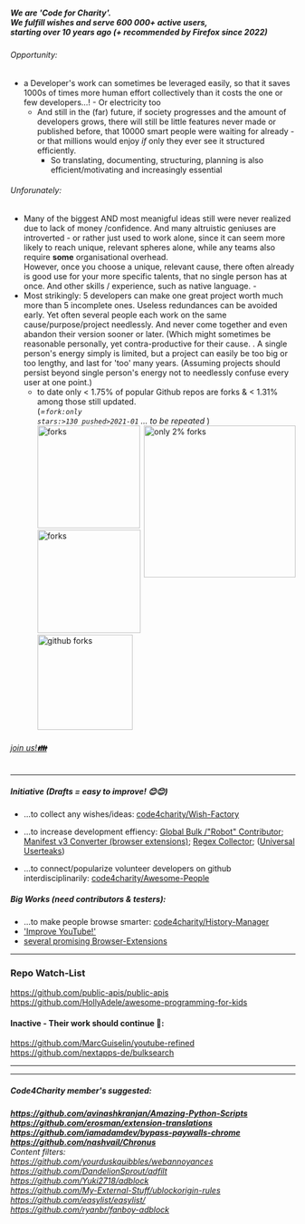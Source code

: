 ##### We are 'Code for Charity'. <br>  We fulfill wishes and serve 600 000+ active users, <br> starting over 10 years ago (+ recommended by Firefox since 2022)

###### _Opportunity:_  
  - a Developer's work can sometimes be leveraged easily, so that it saves 1000s of times more human effort collectively than it costs  the one or few developers...! - Or electricity too 
    -  And still in the (far) future, if society progresses and the amount of developers grows, there will still be little features never made or published before, that 10000 smart people were waiting for already - or that millions would enjoy *if* only they ever see it structured efficiently. 
        - So translating, documenting, structuring, planning is also efficient/motivating and increasingly essential

###### _Unforunately:_ 
 - Many of the biggest AND most meanigful ideas still were never realized due to lack of money /confidence.
And many altruistic geniuses are introverted - or rather just used to work alone, since it can seem more likely to reach unique, relevant spheres alone, 
while any teams also require **some** organisational overhead.  
However, once you choose a unique, relevant cause, there often already is good use for your more specific talents, that no single person has at once. 
And other skills / experience, such as native language.  -  
 - Most strikingly: 5 developers can make one great project worth much more than 5 incomplete ones. Useless redundances can be avoided early.
Yet often several people each work on the same cause/purpose/project needlessly. And never come together and even abandon their version sooner or later. (Which might sometimes be reasonable personally, yet contra-productive for their cause. 
. A single person's energy simply is limited, but a project can easily be too big or too lengthy, and last for 'too' many years. (Assuming projects should persist beyond single person's energy not to needlessly confuse every user at one point.)
    - to date only < 1.75% of popular Github repos are forks & < 1.31% among those still updated. <br> (_=<code>fork:only stars:>130 pushed>2021-01</code> ... to be repeated_ ) <br> <img width="268" align="right" alt="only 2% forks" src="https://user-images.githubusercontent.com/25022245/151553999-7a774d7e-05f0-48bd-abe7-f486a30a2eae.png">
<img width="181" alt="forks" src="https://user-images.githubusercontent.com/25022245/151556704-0d005580-b2a2-4407-b0a1-09d93c676317.png"><img width="182" alt="forks" src="https://user-images.githubusercontent.com/25022245/151556705-0cba1574-52ea-4dfe-809b-7301af4abec7.png"><img width="168" alt="github forks" src="https://user-images.githubusercontent.com/25022245/151556702-6bcf1b31-143c-4f2f-ba60-69c7e5ffb4eb.png">

###### [join us!<b>👪</b>](https://github.com/code4charity/mission-invitation/discussions/2)

---

##### Initiative (Drafts = easy to improve! 😊😊) 
 
 - ...to collect any wishes/ideas:  [code4charity/Wish-Factory](https://github.com/code4charity/Wish-Factory)

 - ...to increase development effiency:  [Global Bulk /"Robot" Contributor](https://github.com/code4charity/Open-Source-Bot--Github-Pull-Request-Bot--Auto-Git-Contributor); [Manifest v3 Converter (browser extensions)](https://github.com/code4charity/Manifest-v3); [Regex Collector](https://github.com/code4charity/the-RegEx-Collector--Queries--Patterns); ([Universal Userteaks](https://github.com/code4charity/universal-usertweaks))

 - ...to connect/popularize volunteer developers on github interdisciplinarily:  [code4charity/Awesome-People](https://github.com/code4charity/Awesome-People)

##### Big Works (need contributors & testers):

  - ...to make people browse smarter:  [code4charity/History-Manager](https://github.com/code4charity/History-Manager)
 - ['Improve YouTube!'](https://github.com/code4charity/YouTube-Extension)
 - [several promising Browser-Extensions](https://github.com/victor-savinov?tab=repositories&q=&type=&language=&sort=)  

----

### Repo Watch-List
https://github.com/public-apis/public-apis <br> https://github.com/HollyAdele/awesome-programming-for-kids

#### Inactive - Their work should continue 🥺:   
https://github.com/MarcGuiselin/youtube-refined <br> https://github.com/nextapps-de/bulksearch

---
---

##### Code4Charity member's suggested:
<i><b>
https://github.com/avinashkranjan/Amazing-Python-Scripts <br> 
https://github.com/erosman/extension-translations <br>
https://github.com/iamadamdev/bypass-paywalls-chrome <br>
https://github.com/nashvail/Chronus </b><br>
Content filters: <br>
https://github.com/yourduskquibbles/webannoyances <br>
https://github.com/DandelionSprout/adfilt  <br>
https://github.com/Yuki2718/adblock <br>
https://github.com/My-External-Stuff/ublockorigin-rules <br>
https://github.com/easylist/easylist/ <br>
https://github.com/ryanbr/fanboy-adblock  </i>
